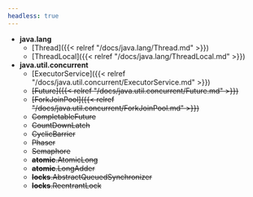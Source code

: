 ```yaml
---
headless: true
---
```


- **java.lang**
  - [Thread]({{< relref "/docs/java.lang/Thread.md" >}})
  - [ThreadLocal]({{< relref "/docs/java.lang/ThreadLocal.md" >}})
- **java.util.concurrent**
  - [ExecutorService]({{< relref "/docs/java.util.concurrent/ExecutorService.md" >}})
  - ~~[Future]({{< relref "/docs/java.util.concurrent/Future.md" >}})~~
  - ~~[ForkJoinPool]({{< relref "/docs/java.util.concurrent/ForkJoinPool.md" >}})~~
  - ~~CompletableFuture~~
  - ~~CountDownLatch~~
  - ~~CyclicBarrier~~
  - ~~Phaser~~
  - ~~Semaphore~~
  - ~~**atomic**.AtomicLong~~
  - ~~**atomic**.LongAdder~~
  - ~~**locks**.AbstractQueuedSynchronizer~~
  - ~~**locks**.ReentrantLock~~

